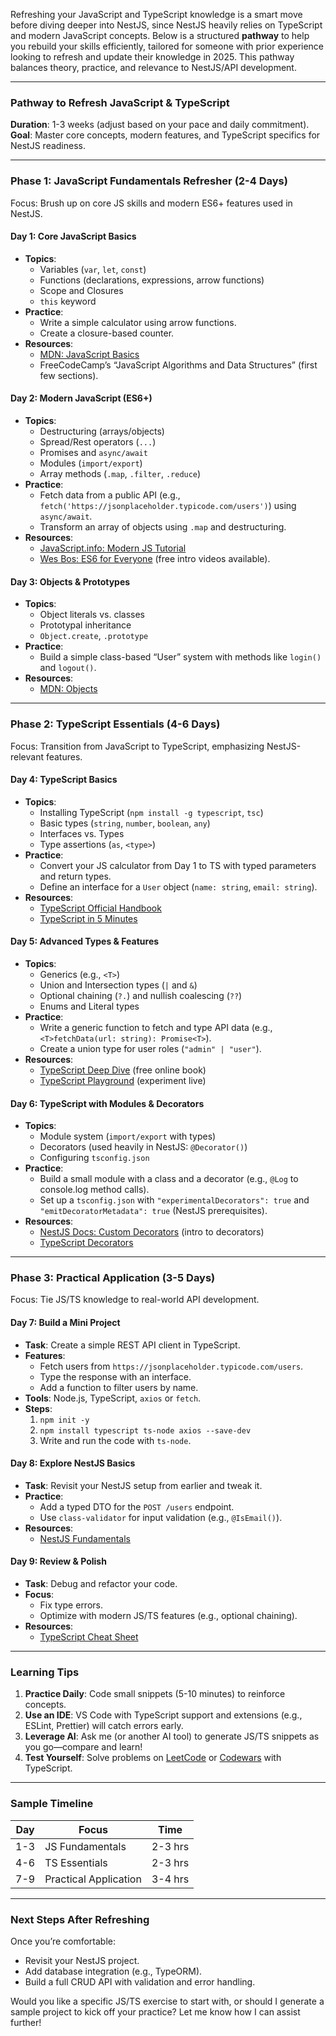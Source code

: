 Refreshing your JavaScript and TypeScript knowledge is a smart move before diving deeper into NestJS, since NestJS heavily relies on TypeScript and modern JavaScript concepts. Below is a structured **pathway** to help you rebuild your skills efficiently, tailored for someone with prior experience looking to refresh and update their knowledge in 2025. This pathway balances theory, practice, and relevance to NestJS/API development.

---

### Pathway to Refresh JavaScript & TypeScript
**Duration**: 1-3 weeks (adjust based on your pace and daily commitment).  
**Goal**: Master core concepts, modern features, and TypeScript specifics for NestJS readiness.

---

### Phase 1: JavaScript Fundamentals Refresher (2-4 Days)
Focus: Brush up on core JS skills and modern ES6+ features used in NestJS.

#### Day 1: Core JavaScript Basics
- **Topics**:
  - Variables (`var`, `let`, `const`)
  - Functions (declarations, expressions, arrow functions)
  - Scope and Closures
  - `this` keyword
- **Practice**:
  - Write a simple calculator using arrow functions.
  - Create a closure-based counter.
- **Resources**:
  - [MDN: JavaScript Basics](https://developer.mozilla.org/en-US/docs/Web/JavaScript/Guide)
  - FreeCodeCamp’s “JavaScript Algorithms and Data Structures” (first few sections).

#### Day 2: Modern JavaScript (ES6+)
- **Topics**:
  - Destructuring (arrays/objects)
  - Spread/Rest operators (`...`)
  - Promises and `async/await`
  - Modules (`import/export`)
  - Array methods (`.map`, `.filter`, `.reduce`)
- **Practice**:
  - Fetch data from a public API (e.g., `fetch('https://jsonplaceholder.typicode.com/users')`) using `async/await`.
  - Transform an array of objects using `.map` and destructuring.
- **Resources**:
  - [JavaScript.info: Modern JS Tutorial](https://javascript.info/)
  - [Wes Bos: ES6 for Everyone](https://es6.io/) (free intro videos available).

#### Day 3: Objects & Prototypes
- **Topics**:
  - Object literals vs. classes
  - Prototypal inheritance
  - `Object.create`, `.prototype`
- **Practice**:
  - Build a simple class-based “User” system with methods like `login()` and `logout()`.
- **Resources**:
  - [MDN: Objects](https://developer.mozilla.org/en-US/docs/Web/JavaScript/Guide/Working_with_Objects)

---

### Phase 2: TypeScript Essentials (4-6 Days)
Focus: Transition from JavaScript to TypeScript, emphasizing NestJS-relevant features.

#### Day 4: TypeScript Basics
- **Topics**:
  - Installing TypeScript (`npm install -g typescript`, `tsc`)
  - Basic types (`string`, `number`, `boolean`, `any`)
  - Interfaces vs. Types
  - Type assertions (`as`, `<type>`)
- **Practice**:
  - Convert your JS calculator from Day 1 to TS with typed parameters and return types.
  - Define an interface for a `User` object (`name: string`, `email: string`).
- **Resources**:
  - [TypeScript Official Handbook](https://www.typescriptlang.org/docs/handbook/intro.html)
  - [TypeScript in 5 Minutes](https://www.typescriptlang.org/docs/handbook/typescript-in-5-minutes.html)

#### Day 5: Advanced Types & Features
- **Topics**:
  - Generics (e.g., `<T>`)
  - Union and Intersection types (`|` and `&`)
  - Optional chaining (`?.`) and nullish coalescing (`??`)
  - Enums and Literal types
- **Practice**:
  - Write a generic function to fetch and type API data (e.g., `<T>fetchData(url: string): Promise<T>`).
  - Create a union type for user roles (`"admin" | "user"`).
- **Resources**:
  - [TypeScript Deep Dive](https://basarat.gitbook.io/typescript/) (free online book)
  - [TypeScript Playground](https://www.typescriptlang.org/play) (experiment live)

#### Day 6: TypeScript with Modules & Decorators
- **Topics**:
  - Module system (`import/export` with types)
  - Decorators (used heavily in NestJS: `@Decorator()`)
  - Configuring `tsconfig.json`
- **Practice**:
  - Build a small module with a class and a decorator (e.g., `@Log` to console.log method calls).
  - Set up a `tsconfig.json` with `"experimentalDecorators": true` and `"emitDecoratorMetadata": true` (NestJS prerequisites).
- **Resources**:
  - [NestJS Docs: Custom Decorators](https://docs.nestjs.com/custom-decorators) (intro to decorators)
  - [TypeScript Decorators](https://www.typescriptlang.org/docs/handbook/decorators.html)

---

### Phase 3: Practical Application (3-5 Days)
Focus: Tie JS/TS knowledge to real-world API development.

#### Day 7: Build a Mini Project
- **Task**: Create a simple REST API client in TypeScript.
- **Features**:
  - Fetch users from `https://jsonplaceholder.typicode.com/users`.
  - Type the response with an interface.
  - Add a function to filter users by name.
- **Tools**: Node.js, TypeScript, `axios` or `fetch`.
- **Steps**:
  1. `npm init -y`
  2. `npm install typescript ts-node axios --save-dev`
  3. Write and run the code with `ts-node`.

#### Day 8: Explore NestJS Basics
- **Task**: Revisit your NestJS setup from earlier and tweak it.
- **Practice**:
  - Add a typed DTO for the `POST /users` endpoint.
  - Use `class-validator` for input validation (e.g., `@IsEmail()`).
- **Resources**:
  - [NestJS Fundamentals](https://docs.nestjs.com/first-steps)

#### Day 9: Review & Polish
- **Task**: Debug and refactor your code.
- **Focus**:
  - Fix type errors.
  - Optimize with modern JS/TS features (e.g., optional chaining).
- **Resources**:
  - [TypeScript Cheat Sheet](https://github.com/typescript-cheatsheets/react)

---

### Learning Tips
1. **Practice Daily**: Code small snippets (5-10 minutes) to reinforce concepts.
2. **Use an IDE**: VS Code with TypeScript support and extensions (e.g., ESLint, Prettier) will catch errors early.
3. **Leverage AI**: Ask me (or another AI tool) to generate JS/TS snippets as you go—compare and learn!
4. **Test Yourself**: Solve problems on [LeetCode](https://leetcode.com/) or [Codewars](https://www.codewars.com/) with TypeScript.

---

### Sample Timeline
| **Day** | **Focus**               | **Time** |
|---------|-------------------------|----------|
| 1-3     | JS Fundamentals         | 2-3 hrs  |
| 4-6     | TS Essentials           | 2-3 hrs  |
| 7-9     | Practical Application   | 3-4 hrs  |

---

### Next Steps After Refreshing
Once you’re comfortable:
- Revisit your NestJS project.
- Add database integration (e.g., TypeORM).
- Build a full CRUD API with validation and error handling.

Would you like a specific JS/TS exercise to start with, or should I generate a sample project to kick off your practice? Let me know how I can assist further!
